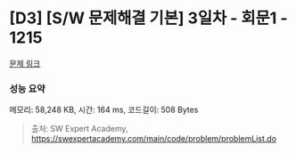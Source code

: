 # [D3] [S/W 문제해결 기본] 3일차 - 회문1 - 1215 

[문제 링크](https://swexpertacademy.com/main/code/problem/problemDetail.do?contestProbId=AV14QpAaAAwCFAYi) 

### 성능 요약

메모리: 58,248 KB, 시간: 164 ms, 코드길이: 508 Bytes



> 출처: SW Expert Academy, https://swexpertacademy.com/main/code/problem/problemList.do